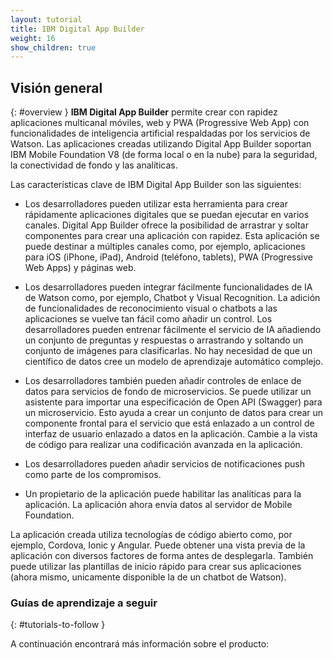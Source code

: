 ```yaml
---
layout: tutorial
title: IBM Digital App Builder
weight: 16
show_children: true
---
```

<!-- NLS_CHARSET=UTF-8 -->
## Visión general
{: #overview }
**IBM Digital App Builder** permite crear con rapidez aplicaciones multicanal móviles, web y PWA (Progressive Web App) con funcionalidades de inteligencia artificial respaldadas por los servicios de Watson. Las aplicaciones creadas utilizando Digital App Builder soportan IBM Mobile Foundation V8 (de forma local o en la nube) para la seguridad, la conectividad de fondo y las analíticas. 

Las características clave de IBM Digital App Builder son las siguientes:

* Los desarrolladores pueden utilizar esta herramienta para crear rápidamente aplicaciones digitales que se puedan ejecutar en varios canales. Digital App Builder ofrece la posibilidad de arrastrar y soltar componentes para crear una aplicación con rapidez. Esta aplicación se puede destinar a múltiples canales como, por ejemplo, aplicaciones para iOS (iPhone, iPad), Android (teléfono, tablets), PWA (Progressive Web Apps) y páginas web. 

* Los desarrolladores pueden integrar fácilmente funcionalidades de IA de Watson como, por ejemplo, Chatbot y Visual Recognition. La adición de funcionalidades de reconocimiento visual o chatbots a las aplicaciones se vuelve tan fácil como añadir un control. Los desarrolladores pueden entrenar fácilmente el servicio de IA añadiendo un conjunto de preguntas y respuestas o arrastrando y soltando un conjunto de imágenes para clasificarlas. No hay necesidad de que un científico de datos cree un modelo de aprendizaje automático complejo. 

* Los desarrolladores también pueden añadir controles de enlace de datos para servicios de fondo de microservicios. Se puede utilizar un asistente para importar una especificación de Open API (Swagger) para un microservicio. Esto ayuda a crear un conjunto de datos para crear un componente frontal para el servicio que está enlazado a un control de interfaz de usuario enlazado a datos en la aplicación. Cambie a la vista de código para realizar una codificación avanzada en la aplicación.

* Los desarrolladores pueden añadir servicios de notificaciones push como parte de los compromisos. 

* Un propietario de la aplicación puede habilitar las analíticas para la aplicación. La aplicación ahora envía datos al servidor de Mobile Foundation.

La aplicación creada utiliza tecnologías de código abierto como, por ejemplo, Cordova, Ionic y Angular. Puede obtener una vista previa de la aplicación con diversos factores de forma antes de desplegarla. También puede utilizar las plantillas de inicio rápido para crear sus aplicaciones (ahora mismo, unicamente disponible la de un chatbot de Watson).  

### Guías de aprendizaje a seguir
{: #tutorials-to-follow }

A continuación encontrará más información sobre el producto:

